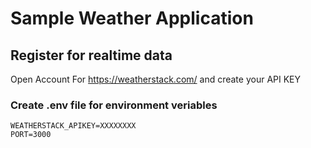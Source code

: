 # Sample Weather Application

## Register for realtime data

Open Account For https://weatherstack.com/ and create your API KEY

### Create .env file for environment veriables
```
WEATHERSTACK_APIKEY=XXXXXXXX
PORT=3000
```
